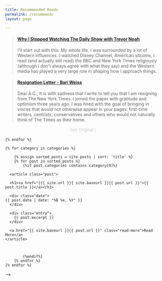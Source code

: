```yaml
---
title: Recommended Reads
permalink: /recommend/
layout: page

---
```

 <blockquote class="embedly-card"><h4><a href="https://ridhirebuts.github.io/WhyIStoppedWatchingTheDailyShow/">Why I Stopped Watching The Daily Show with Trevor Noah</a></h4><p>I'll start out with this: My whole life, I was surrounded by a lot of Western influences. I watched Disney Channel, American sitcoms, I read (and actually still read) the BBC and New York Times religiously (although I don't always agree with what they say) and the Western media has played a very large role in shaping how I approach things.</p></blockquote>
 
 <blockquote class="embedly-card"><h4><a href="https://www.bariweiss.com/resignation-letter">Resignation Letter - Bari Weiss</a></h4><p>Dear A.G., It is with sadness that I write to tell you that I am resigning from The New York Times. I joined the paper with gratitude and optimism three years ago. I was hired with the goal of bringing in voices that would not otherwise appear in your pages: first-time writers, centrists, conservatives and others who would not naturally think of The Times as their home.</p></blockquote>
 
<p style="color:#c9c8cd;font-family:Arial,sans-serif;font-size:14px;line-height:17px;margin-bottom:0;margin-top:8px;overflow:hidden;padding:2px 4px;text-align:center;text-overflow:ellipsis;white-space:nowrap;"><a href="https://elink.io/p/9a33ebf" target="_blank" style="text-decoration:none;color:#c9c8cd;font-family:Arial,sans-serif;font-size:14px;font-style:normal;font-weight:normal;line-height:17px;">See Original</a> | </p>




<!-- <div>
    {% assign categories = site.categories | sort %}
    {% for category in categories %}
<!--         <span class="site-tag">
            <a href="#{{ category | first | slugify }}">
                    {{ category[0] | replace:'-', ' ' }} ({{ category | last | size }})
            </a>
        </span> -->
    {% endfor %}
</div>
<div id="index">
   
    {% for category in categories %}
<!--         <a name="{{ category[0] }}"></a>
        <h2>{{ category[0] | replace:'-', ' ' }} ({{ category | last | size }})</h2> -->
        {% assign sorted_posts = site.posts | sort: 'title' %}
        {% for post in sorted_posts %}
            {%if post.categories contains category[0]%}
    
      <article class="post">

      <h1><a href="{{{ site.url }}{ site.baseurl }}{{ post.url }}">{{ post.title }}</a></h1>

      <div class="date">
    {{ post.date | date: "%B %e, %Y" }}
      </div>

      <div class="entry">
        {{ post.excerpt }}
      </div>

      <a href="{{ site.baseurl }}{{ post.url }}" class="read-more">Read More</a>
    </article>
             
                
         
            {%endif%}
        {% endfor %}
    {% endfor %}
</div> -->
